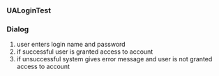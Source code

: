 ### UALoginTest


### Dialog
1. user enters login name and password
2. if successful user is granted access to account
3. if unsuccessful system gives error message and user is not granted access to account